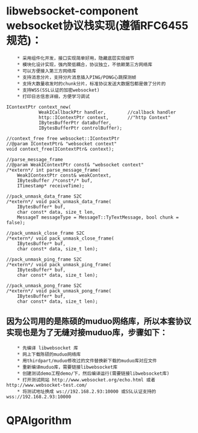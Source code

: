 # libwebsocket-component websocket协议栈实现(遵循RFC6455规范)：
		* 采用组件化开发，接口实现简单好用，隐藏底层实现细节
		* 模块化设计实现，强内聚低耦合，协议独立，不依赖第三方网络库
		* 可以方便接入第三方网络库
		* 支持消息分片，支持分片消息插入PING/PONG心跳探测帧
		* 支持大数量收发时的chunk分片，标准协议发送大数据包都是做了分片的
		* 支持WSS(SSL认证的加密websocket)
		* 打印日志信息详细，方便学习调试

	IContextPtr context_new(
				WeakICallbackPtr handler,        //callback handler
				http::IContextPtr context,       //"http Context"
				IBytesBufferPtr dataBuffer,
				IBytesBufferPtr controlBuffer);

	//context_free free websocket::IContextPtr
	//@param IContextPtr& "websocket context"
	void context_free(IContextPtr& context);

	//parse_message_frame
	//@param WeakIContextPtr const& "websocket context"
	/*extern*/ int parse_message_frame(
		WeakIContextPtr const& weakContext,
		IBytesBuffer /*const*/* buf,
		ITimestamp* receiveTime);

	//pack_unmask_data_frame S2C
	/*extern*/ void pack_unmask_data_frame(
		IBytesBuffer* buf,
		char const* data, size_t len,
		MessageT messageType = MessageT::TyTextMessage, bool chunk = false);

	//pack_unmask_close_frame S2C
	/*extern*/ void pack_unmask_close_frame(
		IBytesBuffer* buf,
		char const* data, size_t len);

	//pack_unmask_ping_frame S2C
	/*extern*/ void pack_unmask_ping_frame(
		IBytesBuffer* buf,
		char const* data, size_t len);

	//pack_unmask_pong_frame S2C
	/*extern*/ void pack_unmask_pong_frame(
		IBytesBuffer* buf,
		char const* data, size_t len);

## 因为公司用的是陈硕的muduo网络库，所以本套协议实现也是为了无缝对接muduo库，步骤如下：
		
		* 先编译 libwebsocket 库
		* 网上下载陈硕的muduo网络库
		* 用thirdpart/muduo修改过的文件替换新下载的muduo库对应文件
		* 重新编译muduo库，需要链接libwebsocket库
		* 创建测试demo工程demo/下，然后编译运行(需要链接libwebsocket库)
		* 打开测试网站 http://www.websocket.org/echo.html 或者 http://www.websocket-test.com/
		* 将测试地址换成 ws://192.168.2.93:10000 或SSL认证支持的 wss://192.168.2.93:10000 

# QPAlgorithm
